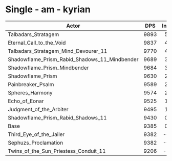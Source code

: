 # Single - am - kyrian
| Actor | DPS | Increase |
|---|:---:|:---:|
|Talbadars_Stratagem|9893|5.41%|
|Eternal_Call_to_the_Void|9837|4.82%|
|Talbadars_Stratagem_Mind_Devourer_11|9770|4.11%|
|Shadowflame_Prism_Rabid_Shadows_11_Mindbender|9689|3.24%|
|Shadowflame_Prism_Mindbender|9684|3.18%|
|Shadowflame_Prism|9630|2.61%|
|Painbreaker_Psalm|9589|2.18%|
|Spheres_Harmony|9574|2.01%|
|Echo_of_Eonar|9525|1.49%|
|Judgment_of_the_Arbiter|9495|1.17%|
|Shadowflame_Prism_Rabid_Shadows_11|9430|0.48%|
|Base|9385|0.00%|
|Third_Eye_of_the_Jailer|9382|-0.03%|
|Sephuzs_Proclamation|9382|-0.04%|
|Twins_of_the_Sun_Priestess_Conduit_11|9206|-1.91%|
